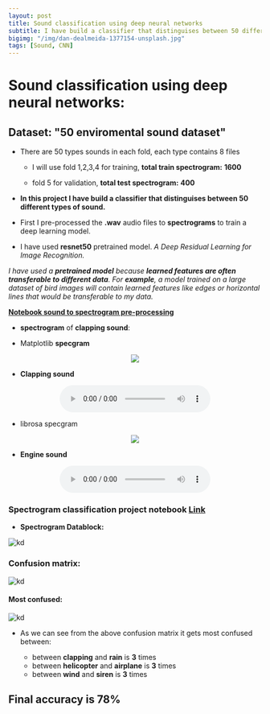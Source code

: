 ```yaml
---
layout: post
title: Sound classification using deep neural networks
subtitle: I have build a classifier that distinguises between 50 different types of sound.
bigimg: "/img/dan-dealmeida-1377154-unsplash.jpg"
tags: [Sound, CNN]
--- 
```



# Sound classification using deep neural networks:

## Dataset: "50 enviromental sound dataset"

* There are 50 types sounds in each fold, each type contains 8 files 

  * I will use fold 1,2,3,4 for training, **total train spectrogram:** **1600** 

  * fold 5 for validation, **total test spectrogram:**  **400**

* **In this project I have build a classifier that distinguises between 50 different types of sound.**

* First I pre-processed the **.wav** audio files to **spectrograms** to train a deep learning model.

* I have used **resnet50** pretrained model.  *A Deep Residual Learning for Image Recognition.*

 *I have used a **pretrained model** because **learned features are often transferable to different data**. For **example**, a model trained on a large dataset of bird images will contain learned features like edges or horizontal lines that would be transferable to my data.*


[**Notebook sound to spectrogram pre-processing**](https://nbviewer.jupyter.org/github/shadab4150/Sound-Spectrogram-classifier/blob/master/sound_to_image_pre_processing.ipynb)


* **spectrogram** of **clapping sound**:


* Matplotlib **specgram**


<center><img src="https://i.ibb.co/xXWpCSd/downloczczczad.png"></center>

* **Clapping sound**
<center>
<audio controls="controls" src="https://shadab4150.github.io/download.wav">
        Your browser does not support the HTML5 audio element.
</audio></center>


* librosa specgram


<center><img src="https://i.ibb.co/Wn2WzGB/1-15689-A-4-4.png"></center>


* **Engine sound**
<center>
<audio controls="controls" src="https://shadab4150.github.io/downloade.wav">
        Your browser does not support the HTML5 audio element.
</audio></center>


### Spectrogram classification project notebook [**Link**](https://nbviewer.jupyter.org/github/shadab4150/Sound-Spectrogram-classifier/blob/master/environmental_sound_spectrogram_classification.ipynb)



* **Spectrogram Datablock:**


![kd](https://i.ibb.co/qn415xm/downzczczcload.png)


### Confusion matrix:

![kd](https://i.ibb.co/QbWnSwk/downloczczczczcad.png)

#### Most confused:

![kd](https://i.ibb.co/JCsWZ4B/downloazczczczczzd.png)


* As we can see from the above confusion matrix it gets most confused between:

  * between **clapping** and **rain** is **3** times
  * between **helicopter** and **airplane** is **3** times
  * between **wind** and  **siren** is **3** times

## Final accuracy is **78%**

